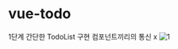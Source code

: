 # vue-todo

1단계
간단한 TodoList 구현
컴포넌트끼리의 통신 x
![1](https://user-images.githubusercontent.com/12428689/134789930-22313526-6f9a-4679-b7fe-8d2d26dd6a2e.PNG)
